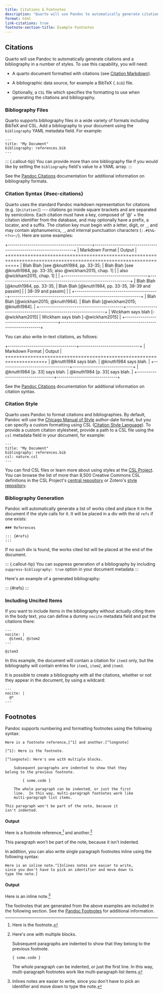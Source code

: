 ```yaml
---
title: Citations & Footnotes
description: "Quarto will use Pandoc to automatically generate citations and a bibliography in a number of styles."
format: html
link-citations: true
footnote-section-title: Example Footnotes
---
```


## Citations

Quarto will use Pandoc to automatically generate citations and a bibliography in a number of styles. To use this capability, you will need:

-   A quarto document formatted with citations (see [Citation Markdown](#sec-citations)).

-   A bibliographic data source, for example a BibTeX (`.bib`) file.

-   Optionally, a `CSL` file which specifies the formatting to use when generating the citations and bibliography.

### Bibliography Files

Quarto supports bibliography files in a wide variety of formats including BibTeX and CSL. Add a bibliography to your document using the `bibliography` YAML metadata field. For example:

``` {.yaml}
---
title: "My Document"
bibliography: references.bib
---
```

::: {.callout-tip}
You can provide more than one bibliography file if you would like by setting the `bibliography` field's value to a YAML array.
:::

See the [Pandoc Citations](https://pandoc.org/MANUAL.html#citations) documentation for additional information on bibliography formats.

### Citation Syntax {#sec-citations}

Quarto uses the standard Pandoc markdown representation for citations (e.g. `[@citation]`) --- citations go inside square brackets and are separated by semicolons. Each citation must have a key, composed of '\@' + the citation identifier from the database, and may optionally have a prefix, a locator, and a suffix. The citation key must begin with a letter, digit, or `_`, and may contain alphanumerics, `_`, and internal punctuation characters (`:.#$%&-+?<>~/`). Here are some examples:

+-------------------------------------------+-------------------------------------------------------------------+
| Markdown Format                           | Output                                                            |
+===========================================+===================================================================+
|     Blah Blah [see @knuth1984, pp. 33-35; | Blah Blah [see @knuth1984, pp. 33-35; also @wickham2015, chap. 1] |
|     also @wickham2015, chap. 1]           |                                                                   |
+-------------------------------------------+-------------------------------------------------------------------+
|     Blah Blah [@knuth1984, pp. 33-35,     | Blah Blah [@knuth1984, pp. 33-35, 38-39 and passim]               |
|     38-39 and passim]                     |                                                                   |
+-------------------------------------------+-------------------------------------------------------------------+
|     Blah Blah [@wickham2015; @knuth1984]. | Blah Blah [@wickham2015; @knuth1984].                             |
+-------------------------------------------+-------------------------------------------------------------------+
|     Wickham says blah [-@wickham2015]     | Wickham says blah [-@wickham2015]                                 |
+-------------------------------------------+-------------------------------------------------------------------+

You can also write in-text citations, as follows:

+-----------------------------------+-------------------------------+
| Markdown Format                   | Output                        |
+===================================+===============================+
|     @knuth1984 says blah.         | @knuth1984 says blah.         |
+-----------------------------------+-------------------------------+
|     @knuth1984 [p. 33] says blah. | @knuth1984 [p. 33] says blah. |
+-----------------------------------+-------------------------------+

See the [Pandoc Citations](https://pandoc.org/MANUAL.html#citations) documentation for additional information on citation syntax.

### Citation Style

Quarto uses Pandoc to format citations and bibliographies. By default, Pandoc will use the [Chicago Manual of Style](https://chicagomanualofstyle.org/) author-date format, but you can specify a custom formatting using CSL ([Citation Style Language](https://citationstyles.org)). To provide a custom citation stylesheet, provide a path to a CSL file using the `csl` metadata field in your document, for example:

``` {.yaml}
---
title: "My Document"
bibliography: references.bib
csl: nature.csl
---
```

You can find CSL files or learn more about using styles at the [CSL Project](https://github.com/citation-style-language/styles). You can browse the list of more than 8,500 Creative Commons CSL definitions in the CSL Project's [central repository](https://github.com/citation-style-language/styles) or Zotero's [style repository](https://www.zotero.org/styles).

### Bibliography Generation

Pandoc will automatically generate a list of works cited and place it in the document if the style calls for it. It will be placed in a div with the id `refs` if one exists:

``` {.markdown}
### References

::: {#refs}
:::
```

If no such div is found, the works cited list will be placed at the end of the document.

::: {.callout-tip}
You can suppress generation of a bibliography by including `suppress-bibliography: true` option in your document metadata
:::

Here's an example of a generated bibliography:

::: {#refs}
:::

### Including Uncited Items

If you want to include items in the bibliography without actually citing them in the body text, you can define a dummy `nocite` metadata field and put the citations there:

    ---
    nocite: |
      @item1, @item2
    ---

    @item3

In this example, the document will contain a citation for `item3` only, but the bibliography will contain entries for `item1`, `item2`, and `item3`.

It is possible to create a bibliography with all the citations, whether or not they appear in the document, by using a wildcard:

    ---
    nocite: |
      @*
    ---

## Footnotes

Pandoc supports numbering and formatting footnotes using the following syntax:

``` {.markdown}
Here is a footnote reference,[^1] and another.[^longnote]

[^1]: Here is the footnote.

[^longnote]: Here's one with multiple blocks.

    Subsequent paragraphs are indented to show that they
belong to the previous footnote.

        { some.code }

    The whole paragraph can be indented, or just the first
    line.  In this way, multi-paragraph footnotes work like
    multi-paragraph list items.

This paragraph won't be part of the note, because it
isn't indented.
```

#### Output

Here is a footnote reference,[^1] and another.[^2]

[^1]: Here is the footnote.

[^2]: Here's one with multiple blocks.

    Subsequent paragraphs are indented to show that they belong to the previous footnote.

        { some.code }

    The whole paragraph can be indented, or just the first line. In this way, multi-paragraph footnotes work like multi-paragraph list items.

This paragraph won't be part of the note, because it isn't indented.

In addition, you can also write single paragraph footnotes inline using the following syntax:

``` {.markdown}
Here is an inline note.^[Inlines notes are easier to write,
since you don't have to pick an identifier and move down to
type the note.]
```

#### Output

Here is an inline note.[^3]

[^3]: Inlines notes are easier to write, since you don't have to pick an identifier and move down to type the note.

The footnotes that are generated from the above examples are included in the following section. See the [Pandoc Footnotes](https://pandoc.org/MANUAL.html#footnotes) for additional information.
